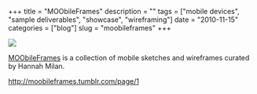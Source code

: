 +++
title = "MOObileFrames"
description = ""
tags = ["mobile devices", "sample deliverables", "showcase", "wireframing"]
date = "2010-11-15"
categories = ["blog"]
slug = "moobileframes"
+++



  <div class="notebook-screenshot"><a href="http://moobileframes.tumblr.com/page/1"><img src="http://media.konigi.com/bluga/wt4ce14b30b612e_large.jpg"/></a></div><p><a href="http://moobileframes.tumblr.com/">MOObileFrames</a> is a collection of mobile sketches and wireframes curated by Hannah Milan.</p>

    
  <a href="http://moobileframes.tumblr.com/page/1">http://moobileframes.tumblr.com/page/1</a>
